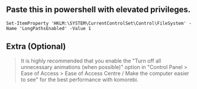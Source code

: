 ## Paste this in powershell with elevated privileges.
`Set-ItemProperty 'HKLM:\SYSTEM\CurrentControlSet\Control\FileSystem' -Name 'LongPathsEnabled' -Value 1`

## Extra (Optional)
> It is highly recommended that you enable the "Turn off all unnecessary animations (when possible)" option in "Control Panel > Ease of Access > Ease of Access Centre / Make the computer easier to see" for the best performance with komorebi.